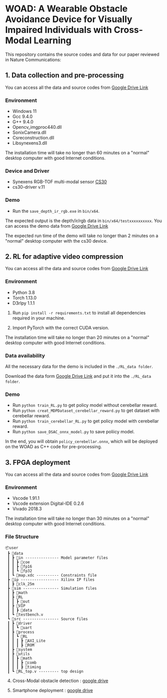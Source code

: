 # WOAD: A Wearable Obstacle Avoidance Device for Visually Impaired Individuals with Cross-Modal Learning

This repository contains the source codes and data for our paper reviewed in Nature Communications:

## 1. Data collection and pre-processing

You can access all the data and source codes from [Google Drive Link](https://drive.google.com/file/d/1wmSLaWwfrAhYCl45vA9duIuWpEkHk4q8/view?usp=sharing)

### Environment
* Windows 11
* Gcc 9.4.0
* G++ 9.4.0
* Opencv_imgproc440.dll
* SonixCamera.dll
* Csreconstruction.dll
* Libsynexens3.dll

The installation time will take no longer than 60 minutes on a "normal" desktop computer with good Internet conditions.

### Device and Driver
* Synexens RGB-TOF multi-modal sensor [CS30](https://support.tofsensors.com/product/CS30.html)
* cs30-driver v.11

### Demo
* Run the `save_depth_ir_rgb.exe` in `bin/x64`.

The expected output is the depth/ir/rgb data in `bin/x64/testxxxxxxxxxx`.
You can access the demo data from [Google Drive Link](https://drive.google.com/file/d/16nxM4GkWZGpKtzeJkYbadz4rSrCrG172/view?usp=sharing)

The expected run time of the demo will take no longer than 2 minutes on a "normal" desktop computer with the cs30 device.


## 2. RL for adaptive video compression 

You can access all the data and source codes from [Google Drive Link](https://drive.google.com/file/d/100_sZQyzOolvUEu6isxiwMHsYrxk5sC5/view?usp=sharing)

### Environment

* Python 3.8  
* Torch 1.13.0  
* D3rlpy 1.1.1

1. Run `pip install -r requirements.txt` to install all dependencies required in your machine.

2. Import PyTorch with the correct CUDA version.

The installation time will take no longer than 20 minutes on a "normal" desktop computer with good Internet conditions.

### Data availability

All the necessary data for the demo is included in the `./RL_data folder`.

Download the data form [Google Drive Link](https://drive.google.com/file/d/100_sZQyzOolvUEu6isxiwMHsYrxk5sC5/view?usp=sharing) and put it into the `./RL_data folder`.

### Demo
* Run `python train_RL.py` to get policy model without cerebellar reward.
* Run `python creat_MDPDataset_cerebellar_reward.py` to get dataset with cerebellar reward.
* Run `python train_cerebellar_RL.py` to get policy model with cerebellar reward.
* Run `python save_DSAC_onnx_model.py` to save poliicy model.

In the end, you will obtain `policy_cerebellar.onnx`, which will be deployed on the WOAD as C++ code for pre-processing.

## 3. FPGA deployment 

You can access all the data and source codes from [Google Drive Link](https://drive.google.com/file/d/1PExD1QZmMm3K0I-1pPuamR4yuenDzLP_/view?usp=sharing)

### Environment

* Vscode 1.91.1
* Vscode extension Digital-IDE 0.2.6
* Vivado 2018.3

The installation time will take no longer than 30 minutes on a "normal" desktop computer with good Internet conditions.

### File Structure

```
📦user
 ┣ 📂data
 ┃ ┣ 📂in --------------- Model parameter files
 ┃ ┃ ┣ 📂coe
 ┃ ┃ ┣ 📂fp16
 ┃ ┃ ┗ 📂fp32
 ┃ ┗ 📜map.xdc ---------- Constraints file
 ┣ 📂ip ----------------- Xilinx IP files
 ┃ ┣ 📂clk_25m 
 ┣ 📂sim ---------------- Simulation files
 ┃ ┣ 📂math
 ┃ ┣ 📂RL
 ┃ ┃ ┣ 📂out
 ┃ ┣ 📂VIP
 ┃ ┃ ┣ 📂data
 ┃ ┗ 📜testbench.v
 ┗ 📂src ---------------- Source files
 ┃ ┣ 📂driver
 ┃ ┃ ┗ 📂uart
 ┃ ┣ 📂process
 ┃ ┃ ┗ 📂RL
 ┃ ┃ ┃ ┣ 📂AXI_Lite
 ┃ ┃ ┃ ┣ 📂ROM
 ┃ ┣ 📂system
 ┃ ┣ 📂utils 
 ┃ ┃ ┣ 📂math
 ┃ ┃ ┃ ┣ 📂comb
 ┃ ┃ ┃ ┣ 📂timing
 ┃ ┗ 📜RL_top.v --------- top design
```

4. Cross-Modal obstacle detection : [google drive](https://drive.google.com/file/d/1rUKuZdITwKC5Puv39rheigj6lne3HswW/view?usp=sharing)

5. Smartphone deployment : [google drive](https://drive.google.com/file/d/1Kava0aKGvZWK7KlZPpPcejlNSpcZgbpT/view?usp=sharing)
